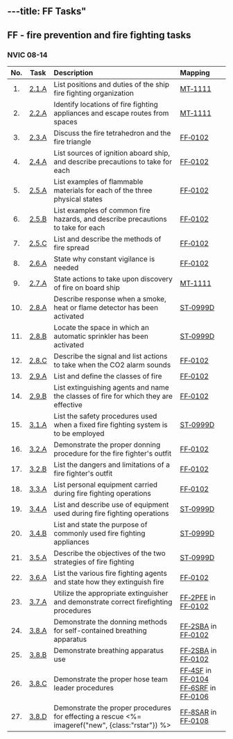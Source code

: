 ---title: FF Tasks"
---



## FF - fire prevention and fire fighting tasks

### NVIC 08-14

| No.   | Task | Description | Mapping |
|:-----:|:----:|:------------|:-------|
| 1. | [2.1.A](B0201A) | List positions and duties of the ship fire fighting organization | [MT‑1111](MT-1111)|
| 2. | [2.2.A](B0202A) | Identify locations of fire fighting appliances and escape routes from spaces | [MT‑1111](MT-1111)|
| 3. | [2.3.A](B0203A) | Discuss the fire tetrahedron and the fire triangle | [FF‑0102](FF-0102)|
| 4. | [2.4.A](B0204A) | List sources of ignition aboard ship, and describe precautions to take for each | [FF‑0102](FF-0102)|
| 5. | [2.5.A](B0205A) | List examples of flammable materials for each of the three physical states | [FF‑0102](FF-0102)|
| 6. | [2.5.B](B0205B) | List examples of common fire hazards, and describe precautions to take for each | [FF‑0102](FF-0102)|
| 7. | [2.5.C](B0205C) | List and describe the methods of fire spread | [FF‑0102](FF-0102)|
| 8. | [2.6.A](B0206A) | State why constant vigilance is needed | [FF‑0102](FF-0102)|
| 9. | [2.7.A](B0207A) | State actions to take upon discovery of fire on board ship | [MT‑1111](MT-1111)|
| 10. | [2.8.A](B0208A) | Describe response when a smoke, heat or flame detector has been activated | [ST‑0999D](ST-0999D)|
| 11. | [2.8.B](B0208B) | Locate the space in which an automatic sprinkler has been activated | [ST‑0999D](ST-0999D)|
| 12. | [2.8.C](B0208C) | Describe the signal and list actions to take when the CO2 alarm sounds | [FF‑0102](FF-0102)|
| 13. | [2.9.A](B0209A) | List and define the classes of fire | [FF‑0102](FF-0102)|
| 14. | [2.9.B](B0209B) | List extinguishing agents and name the classes of fire for which they are effective | [FF‑0102](FF-0102)|
| 15. | [3.1.A](B0301A) | List the safety procedures used when a fixed fire fighting system is to be employed | [ST‑0999D](ST-0999D)|
| 16. | [3.2.A](B0302A) | Demonstrate the proper donning procedure for the fire fighter's outfit | [FF‑0102](FF-0102)|
| 17. | [3.2.B](B0302B) | List the dangers and limitations of a fire fighter's outfit | [FF‑0102](FF-0102)|
| 18. | [3.3.A](B0303A) | List personal equipment carried during fire fighting operations | [FF‑0102](FF-0102)|
| 19. | [3.4.A](B0304A) | List and describe use of equipment used during fire fighting operations | [ST‑0999D](ST-0999D)|
| 20. | [3.4.B](B0304B) | List and state the purpose of commonly used fire fighting appliances | [ST‑0999D](ST-0999D)|
| 21. | [3.5.A](B0305A) | Describe the objectives of the two strategies of fire fighting | [ST‑0999D](ST-0999D)|
| 22. | [3.6.A](B0306A) | List the various fire fighting agents and state how they extinguish fire | [FF‑0102](FF-0102)|
| 23. | [3.7.A](B0307A) | Utilize the appropriate extinguisher and demonstrate correct firefighting procedures | [FF‑2PFE](FF-2PFE) in [FF‑0102](FF-0102)|
| 24. | [3.8.A](B0308A) | Demonstrate the donning methods for self-contained breathing apparatus | [FF‑2SBA](FF-2SBA) in [FF‑0102](FF-0102)|
| 25. | [3.8.B](B0308B) | Demonstrate breathing apparatus use | [FF‑2SBA](FF-2SBA) in [FF‑0102](FF-0102)|
| 26. | [3.8.C](B0308C) | Demonstrate the proper hose team leader procedures | [FF‑4SF](FF-4SF) in [FF‑0104](FF-0104)<br/>[FF‑6SRF](FF-6SRF) in [FF‑0106](FF-0106)|
| 27. | [3.8.D](B0308D) | Demonstrate the proper procedures for effecting a rescue <%= imageref("new", {class:"rstar"}) %>  | [FF‑8SAR](FF-8SAR) in [FF‑0108](FF-0108)|
